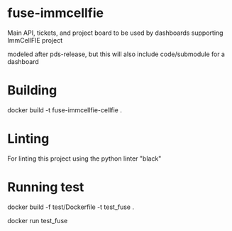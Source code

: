 # fuse-immcellfie

Main API, tickets, and project board to be used by dashboards supporting ImmCellFIE project

modeled after pds-release, but this will also include code/submodule for a dashboard

# Building

docker build -t fuse-immcellfie-cellfie .

# Linting

For linting this project using the python linter "black"

# Running test

docker build -f test/Dockerfile -t test_fuse .

docker run test_fuse
